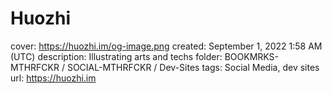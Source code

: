 # Huozhi

cover: https://huozhi.im/og-image.png
created: September 1, 2022 1:58 AM (UTC)
description: Illustrating arts and techs
folder: BOOKMRKS-MTHRFCKR / SOCIAL-MTHRFCKR / Dev-Sites
tags: Social Media, dev sites
url: https://huozhi.im